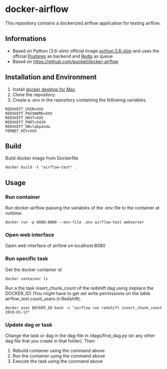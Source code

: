 # docker-airflow

This repository contains a dockerized airflow application for testing airflow.

## Informations

* Based on Python (3.6-slim) official Image [python:3.6-slim](https://hub.docker.com/_/python/) and uses the official [Postgres](https://hub.docker.com/_/postgres/) as backend and [Redis](https://hub.docker.com/_/redis/) as queue
* Based on
https://github.com/puckel/docker-airflow

## Installation and Environment

1. Install [docker desktop for Mac](https://docs.docker.com/docker-for-mac/install/)
2. Clone the repository.
3. Create a .env in the repository containing the following variables.
```
REDSHIFT_USER=XXX
REDSHIFT_PASSWORD=XXX
REDSHIFT_HOST=XXX
REDSHIFT_PORT=5439
REDSHIFT_DB=labpanda
FERNET_KEY=XXX
```

## Build

Build docker image from Dockerfile

    docker build -t "airflow-test" .

## Usage

### Run container
Run docker-airflow passing the variables of the .env file to the container at runtime:

    docker run -p 8080:8080 --env-file .env airflow-test webserver

### Open web interface
Open web interface of airflow on localhost:8080

### Run specific task
Get the docker container id

    docker container ls

Run a the task insert_chunk_count of the redshift dag using (replace the DOCKER_ID) (You might have to get set write permissions on the table airflow_test.count_users in Redshift).

    docker exec DOCKER_ID bash -c "airflow run redshift insert_chunk_count 2019-01-13"

### Update dag or task

Change the task or dag in the dag-file in /dags/first_dag.py (or any other dag file that you create in that folder). Then

1. Rebuild container using the command above
2. Run the container using the command above
3. Execute the task using the command above
